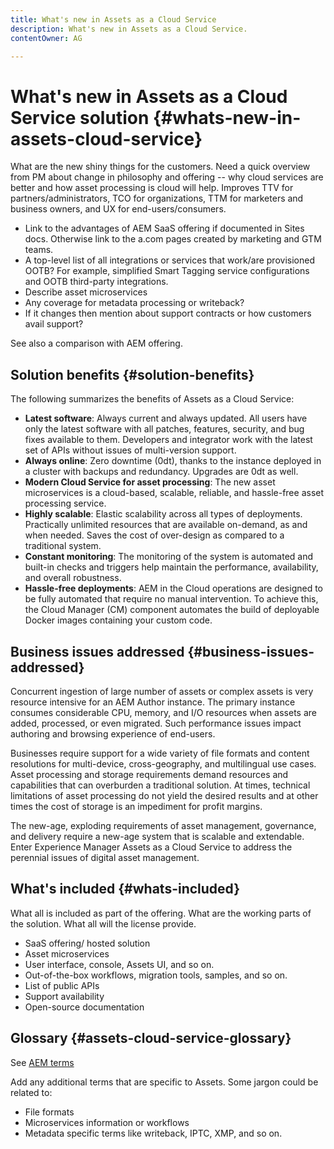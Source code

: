 ```yaml
---
title: What's new in Assets as a Cloud Service
description: What's new in Assets as a Cloud Service.
contentOwner: AG

---
```


# What's new in Assets as a Cloud Service solution {#whats-new-in-assets-cloud-service}

<!-- Need info from gklebus -->

What are the new shiny things for the customers.
Need a quick overview from PM about change in philosophy and offering -- why cloud services are better and how asset processing is cloud will help. Improves TTV for partners/administrators, TCO for organizations, TTM for marketers and business owners, and UX for end-users/consumers.

* Link to the advantages of AEM SaaS offering if documented in Sites docs. Otherwise link to the a.com pages created by marketing and GTM teams.
* A top-level list of all integrations or services that work/are provisioned OOTB? For example, simplified Smart Tagging service configurations and OOTB third-party integrations.
* Describe asset microservices
* Any coverage for metadata processing or writeback?
* If it changes then mention about support contracts or how customers avail support?

See also a comparison with AEM offering.

<!-- gklebus, do we need the info in the following topics? If yes, then is this what's new a better fit or does this info belong in the RNs at /help/release-notes/release-notes.md

-->

## Solution benefits {#solution-benefits}

The following summarizes the benefits of Assets as a Cloud Service:

* **Latest software**: Always current and always updated. All users have only the latest software with all patches, features, security, and bug fixes available to them. Developers and integrator work with the latest set of APIs without issues of multi-version support.
* **Always online**: Zero downtime (0dt), thanks to the instance deployed in a cluster with backups and redundancy. Upgrades are 0dt as well.
* **Modern Cloud Service for asset processing**: The new asset microservices is a cloud-based, scalable, reliable, and hassle-free asset processing service.
* **Highly scalable**: Elastic scalability across all types of deployments. Practically unlimited resources that are available on-demand, as and when needed. Saves the cost of over-design as compared to a traditional system.
* **Constant monitoring**: The monitoring of the system is automated and built-in checks and triggers help maintain the performance, availability, and overall robustness.
* **Hassle-free deployments**: AEM in the Cloud operations are designed to be fully automated that require no manual intervention. To achieve this, the Cloud Manager (CM) component automates the build of deployable Docker images containing your custom code.

## Business issues addressed {#business-issues-addressed}

Concurrent ingestion of large number of assets or complex assets is very resource intensive for an AEM Author instance. The primary instance consumes considerable CPU, memory, and I/O resources when assets are added, processed, or even migrated. Such performance issues impact authoring and browsing experience of end-users.

Businesses require support for a wide variety of file formats and content resolutions for multi-device, cross-geography, and multilingual use cases. Asset processing and storage requirements demand resources and capabilities that can overburden a traditional solution. At times, technical limitations of asset processing do not yield the desired results and at other times the cost of storage is an impediment for profit margins.

The new-age, exploding requirements of asset management, governance, and delivery require a new-age system that is scalable and extendable. Enter Experience Manager Assets as a Cloud Service to address the perennial issues of digital asset management.

## What's included {#whats-included}

What all is included as part of the offering.
What are the working parts of the solution.
What all will the license provide.

* SaaS offering/ hosted solution
* Asset microservices
* User interface, console, Assets UI, and so on.
* Out-of-the-box workflows, migration tools, samples, and so on.
* List of public APIs
* Support availability
* Open-source documentation

## Glossary {#assets-cloud-service-glossary}

See [AEM terms](/help/overview/terminology.md)

Add any additional terms that are specific to Assets. Some jargon could be related to:

* File formats
* Microservices information or workflows
* Metadata specific terms like writeback, IPTC, XMP, and so on.
